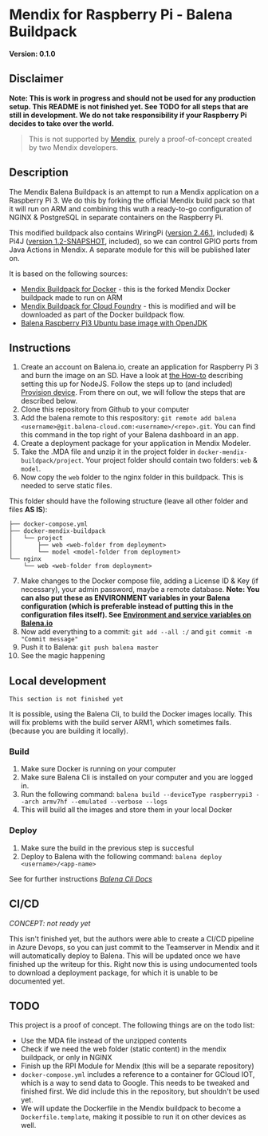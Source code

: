 Mendix for Raspberry Pi - Balena Buildpack
===

**Version: 0.1.0**

## Disclaimer

**Note: This is work in progress and should not be used for any production setup. This README is not finished yet. See TODO for all steps that are still in development. We do not take responsibility if your Raspberry Pi decides to take over the world.**

> This is not supported by [Mendix](https://www.mendix.com/), purely a proof-of-concept created by two Mendix developers.

## Description

The Mendix Balena Buildpack is an attempt to run a Mendix application on a Raspberry Pi 3. We do this by forking the official Mendix build pack so that it will run on ARM and combining this wuth a ready-to-go configuration of NGINX & PostgreSQL in separate containers on the Raspberry Pi.

This modified buildpack also contains WiringPi ([version 2.46.1](http://wiringpi.com/wiringpi-updated-for-the-pi-v3plus/), included) & Pi4J ([version 1.2-SNAPSHOT](http://pi4j.com/download.html), included), so we can control GPIO ports from Java Actions in Mendix. A separate module for this will be published later on.

It is based on the following sources:

- [Mendix Buildpack for Docker](https://github.com/MXClyde/docker-mendix-buildpack/tree/pi) - this is the forked Mendix Docker buildpack made to run on ARM
- [Mendix Buildpack for Cloud Foundry](https://github.com/MXClyde/cf-mendix-buildpack/tree/pi) - this is modified and will be downloaded as part of the Docker buildpack flow.
- [Balena Raspberry Pi3 Ubuntu base image with OpenJDK](https://hub.docker.com/r/balenalib/raspberrypi3-ubuntu-openjdk/)

## Instructions

1. Create an account on Balena.io, create an application for Raspberry Pi 3 and burn the image on an SD. Have a look at [the How-to](https://www.balena.io/docs/learn/getting-started/raspberrypi3/nodejs/#create-an-application) describing setting this up for NodeJS. Follow the steps up to (and included) [Provision device](https://www.balena.io/docs/learn/getting-started/raspberrypi3/nodejs/#provision-your-device). From there on out, we will follow the steps that are described below.
2. Clone this repository from Github to your computer
3. Add the balena remote to this respository: `git remote add balena <username>@git.balena-cloud.com:<username>/<repo>.git`. You can find this command in the top right of your Balena dashboard in an app.
4. Create a deployment package for your application in Mendix Modeler.
5. Take the .MDA file and unzip it in the project folder in `docker-mendix-buildpack/project`. Your project folder should contain two folders: `web` & `model`.
6. Now copy the `web` folder to the nginx folder in this buildpack. This is needed to serve static files.

This folder should have the following structure (leave all other folder and files **AS IS**):

```
├── docker-compose.yml
├── docker-mendix-buildpack
│   └── project
│       ├── web <web-folder from deployment>
│       └── model <model-folder from deployment>
└── nginx
    └── web <web-folder from deployment>
```

7. Make changes to the Docker compose file, adding a License ID & Key (if necessary), your admin password, maybe a remote database. **Note: You can also put these as ENVIRONMENT variables in your Balena configuration (which is preferable instead of putting this in the configuration files itself). See [Environment and service variables on Balena.io](https://www.balena.io/docs/learn/manage/serv-vars/)**
7. Now add everything to a commit: `git add --all :/` and `git commit -m "Commit message"`
8. Push it to Balena: `git push balena master`
9. See the magic happening

## Local development

`This section is not finished yet`

It is possible, using the Balena Cli, to build the Docker images locally. This will fix problems with the build server ARM1, which sometimes fails. (because you are building it locally).

### Build

1. Make sure Docker is running on your computer
2. Make sure Balena Cli is installed on your computer and you are logged in.
3. Run the following command: `balena build --deviceType raspberrypi3 --arch armv7hf --emulated --verbose --logs`
4. This will build all the images and store them in your local Docker

### Deploy

1. Make sure the build in the previous step is succesful
2. Deploy to Balena with the following command: `balena deploy <username>/<app-name>`

See for further instructions _*[Balena Cli Docs](https://www.balena.io/docs/reference/cli/)*_

## CI/CD

*_CONCEPT: not ready yet_*

This isn't finished yet, but the authors were able to create a CI/CD pipeline in Azure Devops, so you can just commit to the Teamserver in Mendix and it will automatically deploy to Balena. This will be updated once we have finished up the writeup for this. Right now this is using undocumented tools to download a deployment package, for which it is unable to be documented yet.

## TODO

This project is a proof of concept. The following things are on the todo list:

- Use the MDA file instead of the unzipped contents
- Check if we need the web folder (static content) in the mendix buildpack, or only in NGINX
- Finish up the RPI Module for Mendix (this will be a separate repository)
- `docker-compose.yml` includes a reference to a container for GCloud IOT, which is a way to send data to Google. This needs to be tweaked and finished first. We did include this in the repository, but shouldn't be used yet.
- We will update the Dockerfile in the Mendix buildpack to become a `Dockerfile.template`, making it possible to run it on other devices as well.
